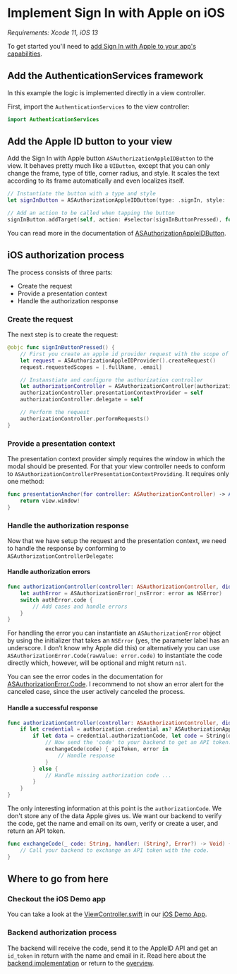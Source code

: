 # Implement Sign In with Apple on iOS

_Requirements: Xcode 11, iOS 13_

To get started you'll need to [add Sign In with Apple to your app's capabilities](identifiers-and-keys.md#add-sign-in-with-apple-to-your-apps-capabilities).

## Add the AuthenticationServices framework

In this example the logic is implemented directly in a view controller.

First, import the `AuthenticationServices` to the view controller:

```swift
import AuthenticationServices
```

## Add the Apple ID button to your view

Add the Sign In with Apple button `ASAuthorizationAppleIDButton` to the view. It behaves pretty much like a `UIButton`, except that you can only change the frame, type of title, corner radius, and style. It scales the text according to its frame automatically and even localizes itself. 

```swift
// Instantiate the button with a type and style
let signInButton = ASAuthorizationAppleIDButton(type: .signIn, style: .black)

// Add an action to be called when tapping the button
signInButton.addTarget(self, action: #selector(signInButtonPressed), for: .touchUpInside)
```

You can read more in the documentation of [ASAuthorizationAppleIDButton](https://developer.apple.com/documentation/authenticationservices/asauthorizationappleidbutton).

## iOS authorization process

The process consists of three parts: 
- Create the request
- Provide a presentation context
- Handle the authorization response

### Create the request

The next step is to create the request:

```swift
@objc func signInButtonPressed() {
    // First you create an apple id provider request with the scope of full name and email
    let request = ASAuthorizationAppleIDProvider().createRequest()
    request.requestedScopes = [.fullName, .email]

    // Instanstiate and configure the authorization controller
    let authorizationController = ASAuthorizationController(authorizationRequests: [request])
    authorizationController.presentationContextProvider = self
    authorizationController.delegate = self

    // Perform the request
    authorizationController.performRequests()
}
```

### Provide a presentation context

The presentation context provider simply requires the window in which the modal should be presented. For that your view controller needs to conform to `ASAuthorizationControllerPresentationContextProviding`. It requires only one method:

```swift
func presentationAnchor(for controller: ASAuthorizationController) -> ASPresentationAnchor {
    return view.window!
}
```

### Handle the authorization response

Now that we have setup the request and the presentation context, we need to handle the response by conforming to `ASAuthorizationControllerDelegate`:

#### Handle authorization errors

```swift
func authorizationController(controller: ASAuthorizationController, didCompleteWithError error: Error) {
    let authError = ASAuthorizationError(_nsError: error as NSError)
    switch authError.code {
        // Add cases and handle errors
    }
}
```

For handling the error you can instantiate an `ASAuthorizationError` object by using the initializer that takes an `NSError` (yes, the parameter label has an underscore. I don’t know why Apple did this) or alternatively you can use `ASAuthorizationError.Code(rawValue: error.code)` to instantiate the code directly which, however, will be optional and might return `nil`.

You can see the error codes in the documentation for [ASAuthorizationError.Code](https://developer.apple.com/documentation/authenticationservices/asauthorizationerror/code). I recommend to not show an error alert for the canceled case, since the user actively canceled the process.


#### Handle a successful response

```swift 
func authorizationController(controller: ASAuthorizationController, didCompleteWithAuthorization authorization: ASAuthorization) {
    if let credential = authorization.credential as? ASAuthorizationAppleIDCredential {
        if let data = credential.authorizationCode, let code = String(data: data, encoding: .utf8) {
            // Now send the 'code' to your backend to get an API token.
            exchangeCode(code) { apiToken, error in
                // Handle response
            }
        } else {
            // Handle missing authorization code ...
        }
    }
}
```

The only interesting information at this point is the `authorizationCode`. We don't store any of the data Apple gives us. We want our backend to verify the code, get the name and email on its own, verify or create a user, and return an API token.

```swift
func exchangeCode(_ code: String, handler: (String?, Error?) -> Void) {
    // Call your backend to exchange an API token with the code.
}
```

## Where to go from here

### Checkout the iOS Demo app

You can take a look at the [ViewController.swift](/iOS%20Demo%20App/sign-in-with-apple-ios-demo/ViewController.swift) in our [iOS Demo App](/iOS%20Demo%20App/sign-in-with-apple-ios-demo).

### Backend authorization process

The backend will receive the code, send it to the AppleID API and get an `id_token` in return with the name and email in it. Read here about the [backend implementation](backend.md) or return to the [overview](README.md).
